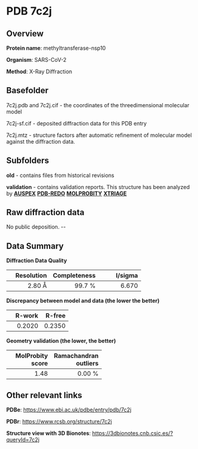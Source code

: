 # PDB 7c2j

## Overview

**Protein name**: methyltransferase-nsp10

**Organism**: SARS-CoV-2

**Method**: X-Ray Diffraction

## Basefolder

7c2j.pdb and 7c2j.cif - the coordinates of the threedimensional molecular model

7c2j-sf.cif - deposited diffraction data for this PDB entry

7c2j.mtz - structure factors after automatic refinement of molecular model against the diffraction data.

## Subfolders



**old** - contains files from historical revisions

**validation** - contains validation reports. This structure has been analyzed by [**AUSPEX**](https://github.com/thorn-lab/coronavirus_structural_task_force/tree/master/pdb/methyltransferase-nsp10/SARS-CoV-2/7c2j/validation/auspex) [**PDB-REDO**](https://github.com/thorn-lab/coronavirus_structural_task_force/tree/master/pdb/methyltransferase-nsp10/SARS-CoV-2/7c2j/validation/pdb-redo) [**MOLPROBITY**](https://github.com/thorn-lab/coronavirus_structural_task_force/tree/master/pdb/methyltransferase-nsp10/SARS-CoV-2/7c2j/validation/molprobity) [**XTRIAGE**](https://github.com/thorn-lab/coronavirus_structural_task_force/blob/master/pdb/methyltransferase-nsp10/SARS-CoV-2/7c2j/validation/Xtriage_output.log) 

## Raw diffraction data

No public deposition. --<br> 

## Data Summary
**Diffraction Data Quality**

|   | Resolution | Completeness| I/sigma |
|---|-------------:|----------------:|--------------:|
|   |2.80 Å|99.7  %|<img width=50/>6.670|

**Discrepancy between model and data (the lower the better)**

|   | **R-work**| **R-free**   
|---|-------------:|----------------:|           
||  0.2020|  0.2350|

**Geometry validation (the lower, the better)**

|   |**MolProbity<br>score**| **Ramachandran<br>outliers** 
|---|-------------:|----------------:|
||  1.48|  0.00 %|

 

 



## Other relevant links 
**PDBe**:  https://www.ebi.ac.uk/pdbe/entry/pdb/7c2j
 
**PDBr**: https://www.rcsb.org/structure/7c2j 

**Structure view with 3D Bionotes**: https://3dbionotes.cnb.csic.es/?queryId=7c2j

